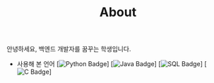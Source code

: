 ﻿---
layout: page
title: About
permalink: /about/
---

안녕하세요, 백엔드 개발자를 꿈꾸는 학생입니다.  

- 사용해 본 언어
[![Python Badge](https://img.shields.io/badge/PYTHON-0696D7?style=for-the-badge&logo=Python&logoColor=black)]
[![Java Badge](https://img.shields.io/badge/Java-FF0000?style=for-the-badge&logo=Java&logoColor=white)]
[![SQL Badge](https://img.shields.io/badge/MYSQL-000000?style=for-the-badge&logo=mysql&logoColor=skyblue)]
[![C Badge](https://img.shields.io/badge/C++-E8E8E8?style=for-the-badge&logo=Cplusplus&logoColor=black)]